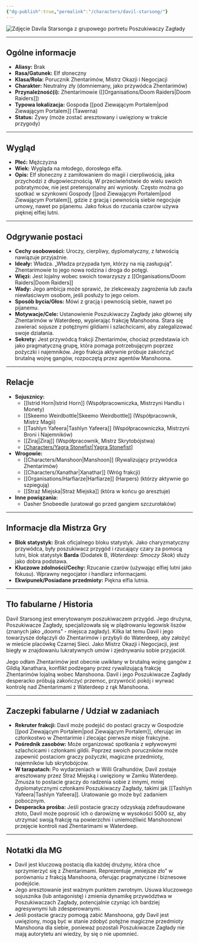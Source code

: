 ```yaml
---
{"dg-publish":true,"permalink":"/characters/davil-starsong/"}
---
```


![Zdjęcie Davila Starsonga z grupowego portretu Poszukiwaczy Zagłady](https://www.worldanvil.com/uploads/images/2367c6a5437db9d843cdc420a4d7f346.jpg)

---

## Ogólne informacje

*   **Aliasy:** Brak
*   **Rasa/Gatunek:** Elf słoneczny
*   **Klasa/Rola:** Porucznik Zhentarimów, Mistrz Okazji i Negocjacji
*   **Charakter:** Neutralny zły (domniemany, jako przywódca Zhentarimów)
*   **Przynależność(i):** Zhentarimowie ([[Organisations/Doom Raiders\|Doom Raiders]])
*   **Typowa lokalizacja:** Gospoda [[pod Ziewającym Portalem\|pod Ziewającym Portalem]] (Tawerna)
*   **Status:** Żywy (może zostać aresztowany i uwięziony w trakcie przygody)

---

## Wygląd

*   **Płeć:** Mężczyzna
*   **Wiek:** Wygląda na młodego, dorosłego elfa.
*   **Opis:** Elf słoneczny z zamiłowaniem do magii i cierpliwością, jaka przychodzi z długowiecznością. W przeciwieństwie do wielu swoich pobratymców, nie jest pretensjonalny ani wyniosły. Często można go spotkać w szynkowni Gospody [[pod Ziewającym Portalem\|pod Ziewającym Portalem]], gdzie z gracją i pewnością siebie negocjuje umowy, nawet po pijanemu. Jako fokus do rzucania czarów używa pięknej elfiej lutni.

---

## Odgrywanie postaci

*   **Cechy osobowości:** Uroczy, cierpliwy, dyplomatyczny, z łatwością nawiązuje przyjaźnie.
*   **Ideały:** Władza. „Władza przypada tym, którzy na nią zasługują”. Zhentarimowie to jego nowa rodzina i droga do potęgi.
*   **Więzi:** Jest lojalny wobec swoich towarzyszy z [[Organisations/Doom Raiders\|Doom Raiders]]
*   **Wady:** Jego ambicja może sprawić, że zlekceważy zagrożenia lub zaufa niewłaściwym osobom, jeśli posłuży to jego celom.
*   **Sposób bycia/Głos:** Mówi z gracją i pewnością siebie, nawet po pijanemu.
*   **Motywacje/Cele:** Ustanowienie Poszukiwaczy Zagłady jako głównej siły Zhentarimów w Waterdeep, wypierając frakcję Manshoona. Stara się zawierać sojusze z potężnymi gildiami i szlachcicami, aby zalegalizować swoje działania.
*   **Sekrety:** Jest przywódcą frakcji Zhentarimów, chociaż przedstawia ich jako pragmatyczną grupę, która pomaga potrzebującym poprzez pożyczki i najemników. Jego frakcja aktywnie próbuje zakończyć brutalną wojnę gangów, rozpoczętą przez agentów Manshoona.

---

## Relacje

*   **Sojusznicy:**
    *   [[Istrid Horn\|Istrid Horn]] (Współpracowniczka, Mistrzyni Handlu i Monety)
    *   [[Skeemo Weirdbottle\|Skeemo Weirdbottle]] (Współpracownik, Mistrz Magii)
    *   [[Tashlyn Yafeera\|Tashlyn Yafeera]] (Współpracowniczka, Mistrzyni Broni i Najemników)
    *   [[Ziraj\|Ziraj]] (Współpracownik, Mistrz Skrytobójstwa)
    *   [[Characters/Yagra Stonefist\|Yagra Stonefist]](Ochroniarka)
*   **Wrogowie:**
    *   [[Characters/Manshoon\|Manshoon]] (Rywalizujący przywódca Zhentarimów)
    *   [[Characters/Xanathar\|Xanathar]] (Wróg frakcji)
    *   [[Organisations/Harfiarze\|Harfiarze]] (Harpers) (którzy aktywnie go szpiegują)
    *   [[Straż Miejska\|Straż Miejska]] (która w końcu go aresztuje)
*   **Inne powiązania:**
    *   Dasher Snobeedle (uratował go przed gangiem szczurołaków)

---

## Informacje dla Mistrza Gry

*   **Blok statystyk:** Brak oficjalnego bloku statystyk. Jako charyzmatyczny przywódca, były poszukiwacz przygód i rzucający czary za pomocą lutni, blok statystyk **Barda** (Dodatek B, *Waterdeep: Smoczy Skok*) służy jako dobra podstawa.
*   **Kluczowe zdolności/Cechy:** Rzucanie czarów (używając elfiej lutni jako fokusu). Wprawny negocjator i handlarz informacjami.
*   **Ekwipunek/Posiadane przedmioty:** Piękna elfia lutnia.

---

## Tło fabularne / Historia

Davil Starsong jest emerytowanym poszukiwaczem przygód. Jego drużyna, Poszukiwacze Zagłady, specjalizowała się w plądrowaniu legowisk liszów (znanych jako „dooms” - miejsca zagłady). Kilka lat temu Davil i jego towarzysze dołączyli do Zhentarimów i przybyli do Waterdeep, aby założyć w mieście placówkę Czarnej Sieci. Jako Mistrz Okazji i Negocjacji, jest biegły w znajdowaniu lukratywnych umów i zjednywaniu sobie przyjaciół.

Jego odłam Zhentarimów jest obecnie uwikłany w brutalną wojnę gangów z Gildią Xanathara, konflikt podżegany przez rywalizującą frakcję Zhentarimów lojalną wobec Manshoona. Davil i jego Poszukiwacze Zagłady desperacko próbują zakończyć przemoc, przywrócić pokój i wyrwać kontrolę nad Zhentarimami z Waterdeep z rąk Manshoona.

---

## Zaczepki fabularne / Udział w zadaniach

*   **Rekruter frakcji:** Davil może podejść do postaci graczy w Gospodzie [[pod Ziewającym Portalem\|pod Ziewającym Portalem]], oferując im członkostwo w Zhentarimie i zlecając pierwsze misje frakcyjne.
*   **Pośrednik zasobów:** Może organizować spotkania z wpływowymi szlachcicami i członkami gildii. Poprzez swoich poruczników może zapewnić postaciom graczy pożyczki, magiczne przedmioty, najemników lub skrytobójców.
*   **W tarapatach:** Po wydarzeniach w Willi Gralhundów, Davil zostaje aresztowany przez Straż Miejską i uwięziony w Zamku Waterdeep. Zmusza to postacie graczy do radzenia sobie z innymi, mniej dyplomatycznymi członkami Poszukiwaczy Zagłady, takimi jak [[Tashlyn Yafeera\|Tashlyn Yafeera]]. Uratowanie go może być zadaniem pobocznym.
*   **Desperacka prośba:** Jeśli postacie graczy odzyskają zdefraudowane złoto, Davil może poprosić ich o darowiznę w wysokości 5000 sz, aby utrzymać swoją frakcję na powierzchni i uniemożliwić Manshoonowi przejęcie kontroli nad Zhentarimami w Waterdeep.

---

## Notatki dla MG

*   Davil jest kluczową postacią dla każdej drużyny, która chce sprzymierzyć się z Zhentarimami. Reprezentuje „mniejsze zło” w porównaniu z frakcją Manshoona, oferując pragmatyczne i biznesowe podejście.
*   Jego aresztowanie jest ważnym punktem zwrotnym. Usuwa kluczowego sojusznika (lub antagonistę) i zmienia dynamikę przywództwa w Poszukiwaczach Zagłady, potencjalnie czyniąc ich bardziej agresywnymi lub zdesperowanymi.
*   Jeśli postacie graczy pomogą zabić Manshoona, gdy Davil jest uwięziony, mogą być w stanie zdobyć potężne magiczne przedmioty Manshoona dla siebie, ponieważ pozostali Poszukiwacze Zagłady nie mają autorytetu ani wiedzy, by się o nie upomnieć.